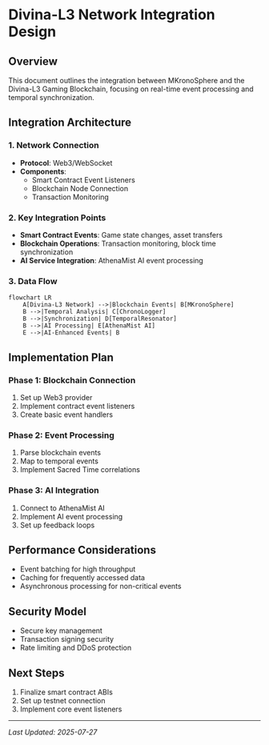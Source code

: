 # Divina-L3 Network Integration Design

## Overview
This document outlines the integration between MKronoSphere and the Divina-L3 Gaming Blockchain, focusing on real-time event processing and temporal synchronization.

## Integration Architecture

### 1. Network Connection
- **Protocol**: Web3/WebSocket
- **Components**:
  - Smart Contract Event Listeners
  - Blockchain Node Connection
  - Transaction Monitoring

### 2. Key Integration Points
- **Smart Contract Events**: Game state changes, asset transfers
- **Blockchain Operations**: Transaction monitoring, block time synchronization
- **AI Service Integration**: AthenaMist AI event processing

### 3. Data Flow
```mermaid
flowchart LR
    A[Divina-L3 Network] -->|Blockchain Events| B[MKronoSphere]
    B -->|Temporal Analysis| C[ChronoLogger]
    B -->|Synchronization| D[TemporalResonator]
    B -->|AI Processing| E[AthenaMist AI]
    E -->|AI-Enhanced Events| B
```

## Implementation Plan

### Phase 1: Blockchain Connection
1. Set up Web3 provider
2. Implement contract event listeners
3. Create basic event handlers

### Phase 2: Event Processing
1. Parse blockchain events
2. Map to temporal events
3. Implement Sacred Time correlations

### Phase 3: AI Integration
1. Connect to AthenaMist AI
2. Implement AI event processing
3. Set up feedback loops

## Performance Considerations
- Event batching for high throughput
- Caching for frequently accessed data
- Asynchronous processing for non-critical events

## Security Model
- Secure key management
- Transaction signing security
- Rate limiting and DDoS protection

## Next Steps
1. Finalize smart contract ABIs
2. Set up testnet connection
3. Implement core event listeners

---
*Last Updated: 2025-07-27*
